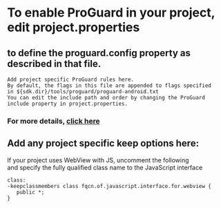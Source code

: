   # To enable ProGuard in your project, edit project.properties

## to define the proguard.config property as described in that file.

```
Add project specific ProGuard rules here.  
By default, the flags in this file are appended to flags specified  
in ${sdk.dir}/tools/proguard/proguard-android.txt  
You can edit the include path and order by changing the ProGuard  
include property in project.properties.  
```
### For more details, [click here](http://developer.android.com/guide/developing/tools/proguard.html)

## Add any project specific keep options here:

If your project uses WebView with JS, uncomment the following  
and specify the fully qualified class name to the JavaScript interface
```
class:
-keepclassmembers class fqcn.of.javascript.interface.for.webview {
   public *;
}
```

